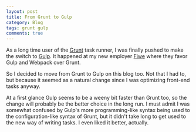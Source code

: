 ```yaml
---
layout: post
title: From Grunt to Gulp
category: Blog
tags: grunt gulp
comments: true
---
```


As a long time user of the [Grunt](https://gruntjs.com) task runner, I was finally pushed to make the switch to [Gulp](https://gulpjs.com). It happened at my new employer [Fiwe](https://www.fiwe.com/se/) where they favor Gulp and Webpack over Grunt.

So I decided to move from Grunt to Gulp on this blog too. Not that I had to, but because it seemed as a natural change since I was optimizing front-end tasks anyway.

At a first glance Gulp seems to be a weeny bit faster than Grunt too, so the change will probably be the better choice in the long run. I must admit I was somewhat confused by Gulp's more programming-like syntax being used to the configuration-like syntax of Grunt, but it didn't take long to get used to the new way of writing tasks. I even liked it better, actually.

